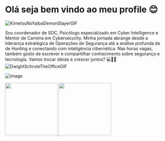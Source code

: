 
<!--
**Ridd1kulusC0d3r/Ridd1kulusC0d3r** is a ✨ _special_ ✨ repository because its `README.md` (this file) appears on your GitHub profile.

Here are some ideas to get you started:

- 🔭 I’m currently working on ...
- 🌱 I’m currently learning ...
- 👯 I’m looking to collaborate on ...
- 🤔 I’m looking for help with ...
- 💬 Ask me about ...
- 📫 How to reach me: ...
- 😄 Pronouns: ...
- ⚡ Fun fact: ...
-->
# Olá seja bem vindo ao meu profile 😊
![KimetsuNoYaibaDemonSlayerGIF](https://github.com/Ridd1kulusC0d3r/Config_profile/assets/142614578/c9d0509c-dd61-4fd6-81ef-65cde250a318)

Sou coordenador de SOC, Psicólogo especializado em Cyber Intelligence e Mentor de Carreira em Cybersecurity. 
Minha jornada abrange desde a liderança estratégica de Operações de Segurança até a análise profunda de de Hunting e conectando com inteligência cibernética. Nas horas vagas, também gosto de escrever e compartilhar conhecimento sobre segurança e tecnologia. Vamos trocar ideias e crescer juntos? 💻🧠🦠
![DwightSchruteTheOfficeGIF](https://github.com/Ridd1kulusC0d3r/Config_profile/assets/142614578/3296237a-1776-42c3-9507-69d787287c73)

![image](https://github.com/Ridd1kulusC0d3r/Ridd1kulusC0d3r/assets/142614578/756a06f8-4fb4-4a48-b56e-94b0b848d100)



<div>
  <a href="https:/https://github.com/Sh4dow-BR/">
  <img height="170cm" src="https://github-readme-stats.vercel.app/api?username=Sh4dow-BR&count_private=true&show_icons=true&theme=dark&hide_border=true&hide_rank=true"/>
  <img height="170cm" src="https://github-readme-stats.vercel.app/api/top-langs/?username=Sh4dow-BR&layout=compact&theme=dark&hide_border=true"/>
</div>

<div align="center"> 
